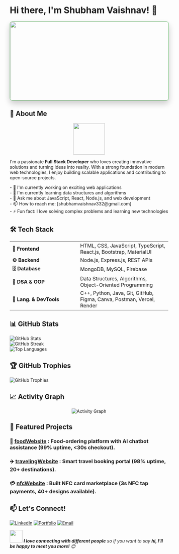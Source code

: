 # Hi there, I'm Shubham Vaishnav! 👋

<div align="start">
  <img src="https://media.giphy.com/media/SWoSkN6DxTszqIKEqv/giphy.gif" width="900" height="250" style="border-radius: 8px; box-shadow: 0 10px 20px rgba(0,0,0,0.2); border: 1px solid #4CAF50;"/>
</div>

## 🚀 About Me

<div align="center">
<img src="https://drive.google.com/file/d/16vN_BDOCklBPLlUX7pmuOWyfhu7EpoBT/view?usp=sharing" width="100"/>
</div>

I'm a passionate **Full Stack Developer** who loves creating innovative solutions and turning ideas into reality. With a strong foundation in modern web technologies, I enjoy building scalable applications and contributing to open-source projects.

<div align="start">
    - 🔭 I'm currently working on exciting web applications<br>
    - 🌱 I'm currently learning data structures and algorithms<br>
    - 💬 Ask me about JavaScript, React, Node.js, and web development<br>
    - 📫 How to reach me: [shubhamvaishnav332@gmail.com]<br>
    - ⚡ Fun fact: I love solving complex problems and learning new technologies
</div>

## 🛠️ Tech Stack

<table align="start">
  <tr>
    <td align="start" width="200px">
      <b>🎨 Frontend</b>
    </td>
    <td>
      HTML, CSS, JavaScript, TypeScript, React.js, Bootstrap, MaterialUI
    </td>
  </tr>
  <tr>
    <td align="start" width="200px">
      <b>⚙️ Backend</b>
    </td>
    <td>
      Node.js, Express.js, REST APIs
    </td>
  </tr>
  <tr>
    <td align="start" width="200px">
      <b>🗄️ Database</b>
    </td>
    <td>
      MongoDB, MySQL, Firebase
    </td>
  </tr>
  <tr>
    <td align="start" width="200px">
      <b>🧠 DSA & OOP</b>
    </td>
    <td>
      Data Structures, Algorithms, Object-Oriented Programming
    </td>
  </tr>
  <tr>
    <td align="start" width="200px">
      <b>🔧 Lang. & DevTools</b>
    </td>
    <td>
      C++, Python, Java, Git, GitHub, Figma, Canva, Postman, Vercel, Render
    </td>
  </tr>
</table>

## 📊 GitHub Stats

<div align="start">
  <img src="https://github-readme-stats.vercel.app/api?username=Shubhamvaishnav18&show_icons=true&theme=radical&hide_border=true&count_private=true" alt="GitHub Stats" />
</div>

<div align="start">
  <img src="https://github-readme-streak-stats.herokuapp.com/?user=Shubhamvaishnav18&theme=radical&hide_border=true" alt="GitHub Streak" />
</div>

<div align="start">
  <img src="https://github-readme-stats.vercel.app/api/top-langs/?username=Shubhamvaishnav18&layout=compact&theme=radical&hide_border=true" alt="Top Languages" />
</div>

## 🏆 GitHub Trophies

<div align="start">
  <img src="https://github-profile-trophy.vercel.app/?username=Shubhamvaishnav18&theme=radical&no-frame=true&no-bg=false&margin-w=4" alt="GitHub Trophies" />
</div>

## 📈 Activity Graph

<div align="center">
  <img src="https://github-readme-activity-graph.vercel.app/graph?username=Shubhamvaishnav18&theme=react-dark&hide_border=true" alt="Activity Graph" />
</div>

## 🌟 Featured Projects

### 🍔 [foodWebsite](https://foodapp-frontend-qdcl.onrender.com/) : Food-ordering platform with AI chatbot assistance (99% uptime, <30s checkout).

### ✈️ [travelingWebsite](https://wanderlust-8f0r.onrender.com/listings) : Smart travel booking portal (98% uptime, 20+ destinations).

### 💳 [nfcWebsite](https://nfc-project-hdrf.vercel.app) : Built NFC card marketplace (3s NFC tap payments, 40+ designs available).

## 📫 Let's Connect!

<div align="start">
  
[![LinkedIn](https://img.shields.io/badge/LinkedIn-0077B5?style=for-the-badge&logo=linkedin&logoColor=white)](https://www.linkedin.com/in/shubham-vaishnav-2399742a3/)
[![Portfolio](https://img.shields.io/badge/Portfolio-FF5722?style=for-the-badge&logo=todoist&logoColor=white)](https://portfolio-virid-kappa-67.vercel.app/)
[![Email](https://img.shields.io/badge/Email-D14836?style=for-the-badge&logo=gmail&logoColor=white)](mailto:shubhamvaishnav332@gmail.com)

</div>

<div align="start">
  <img src="https://media.giphy.com/media/LnQjpWaON8nhr21vNW/giphy.gif" width="40"/> <em><b>I love connecting with different people</b> so if you want to say <b>hi, I'll be happy to meet you more!</b> 😊</em>
</div>

</div>
